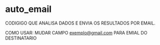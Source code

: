 # auto_email
CODIGIGO QUE ANALISA DADOS E ENVIA OS RESULTADOS POR EMAIL.

COMO USAR:
MUDAR CAMPO <exemplo@gmail.com> PARA EMIAL DO DESTINATARIO

